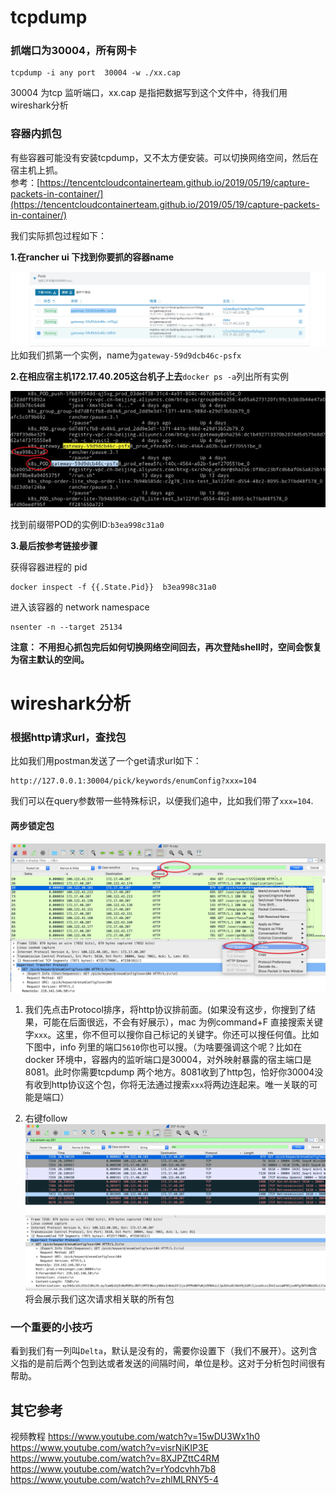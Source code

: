 # tcpdump

### 抓端口为30004，所有网卡

```
tcpdump -i any port  30004 -w ./xx.cap
```

30004 为tcp 监听端口，xx.cap 是指把数据写到这个文件中，待我们用wireshark分析

### 容器内抓包

有些容器可能没有安装tcpdump，又不太方便安装。可以切换网络空间，然后在宿主机上抓。  
参考：[https://tencentcloudcontainerteam.github.io/2019/05/19/capture-packets-in-container/](https://tencentcloudcontainerteam.github.io/2019/05/19/capture-packets-in-container/)

我们实际抓包过程如下：

**1.在rancher ui 下找到你要抓的容器name**

![](/assets/x.jpg)  
比如我们抓第一个实例，name为`gateway-59d9dcb46c-psfx`

**2.在相应宿主机172.17.40.205这台机子上去**`docker ps -a`列出所有实例

![](/assets/2.jpg)

找到前缀带POD的实例ID:`b3ea998c31a0`

**3.最后按参考链接步骤**

获得容器进程的 pid

```
docker inspect -f {{.State.Pid}}  b3ea998c31a0
```

进入该容器的 network namespace

```
nsenter -n --target 25134
```

**注意： 不用担心抓包完后如何切换网络空间回去，再次登陆shell时，空间会恢复为宿主默认的空间。**

# wireshark分析

### 根据http请求url，查找包

比如我们用postman发送了一个get请求url如下：

```
http://127.0.0.1:30004/pick/keywords/enumConfig?xxx=104
```

我们可以在query参数带一些特殊标识，以便我们追中，比如我们带了`xxx=104`.

#### 两步锁定包

![](/assets/4.jpg)  
1. 我们先点击Protocol排序，将http协议排前面。\(如果没有这步，你搜到了结果，可能在后面很远，不会有好展示），mac 为例command+F 直接搜索关键字`xxx`。这里，你不但可以搜你自己标记的关键字。你还可以搜任何值。比如下图中，info 列里的端口`5610`你也可以搜。（为啥要强调这个呢？比如在docker 环境中，容器内的监听端口是30004，对外映射暴露的宿主端口是8081。此时你需要tcpdump 两个地方。8081收到了http包，恰好你30004没有收到http协议这个包，你将无法通过搜索`xxx`将两边连起来。唯一关联的可能是端口）

1. 右键follow
   ![](/assets/5.jpg)
   将会展示我们这次请求相关联的所有包

### 一个重要的小技巧

看到我们有一列叫`Delta`，默认是没有的，需要你设置下（我们不展开）。这列含义指的是前后两个包到达或者发送的间隔时间，单位是秒。这对于分析包时间很有帮助。



## 其它参考
视频教程
https://www.youtube.com/watch?v=15wDU3Wx1h0
https://www.youtube.com/watch?v=visrNiKIP3E
https://www.youtube.com/watch?v=8XJPZttC4RM
https://www.youtube.com/watch?v=rYodcvhh7b8
https://www.youtube.com/watch?v=zhlMLRNY5-4


